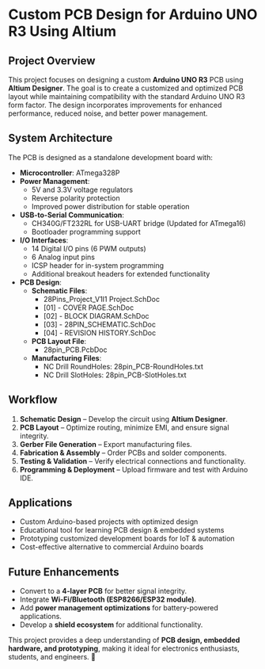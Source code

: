 # Custom PCB Design for Arduino UNO R3 Using Altium

## Project Overview
This project focuses on designing a custom **Arduino UNO R3** PCB using **Altium Designer**. The goal is to create a customized and optimized PCB layout while maintaining compatibility with the standard Arduino UNO R3 form factor. The design incorporates improvements for enhanced performance, reduced noise, and better power management.

## System Architecture
The PCB is designed as a standalone development board with:
- **Microcontroller**: ATmega328P
- **Power Management**:
  - 5V and 3.3V voltage regulators
  - Reverse polarity protection
  - Improved power distribution for stable operation
- **USB-to-Serial Communication**:
  - CH340G/FT232RL for USB-UART bridge (Updated for ATmega16)
  - Bootloader programming support
- **I/O Interfaces**:
  - 14 Digital I/O pins (6 PWM outputs)
  - 6 Analog input pins
  - ICSP header for in-system programming
  - Additional breakout headers for extended functionality
- **PCB Design**:
  - **Schematic Files**:
    - 28Pins_Project_V1I1 Project.SchDoc
    - [01] - COVER PAGE.SchDoc
    - [02] - BLOCK DIAGRAM.SchDoc
    - [03] - 28PIN_SCHEMATIC.SchDoc
    - [04] - REVISION HISTORY.SchDoc
  - **PCB Layout File**:
    - 28pin_PCB.PcbDoc
  - **Manufacturing Files**:
    - NC Drill RoundHoles: 28pin_PCB-RoundHoles.txt
    - NC Drill SlotHoles: 28pin_PCB-SlotHoles.txt

## Workflow
1. **Schematic Design** – Develop the circuit using **Altium Designer**.
2. **PCB Layout** – Optimize routing, minimize EMI, and ensure signal integrity.
3. **Gerber File Generation** – Export manufacturing files.
4. **Fabrication & Assembly** – Order PCBs and solder components.
5. **Testing & Validation** – Verify electrical connections and functionality.
6. **Programming & Deployment** – Upload firmware and test with Arduino IDE.

## Applications
- Custom Arduino-based projects with optimized design
- Educational tool for learning PCB design & embedded systems
- Prototyping customized development boards for IoT & automation
- Cost-effective alternative to commercial Arduino boards

## Future Enhancements
- Convert to a **4-layer PCB** for better signal integrity.
- Integrate **Wi-Fi/Bluetooth (ESP8266/ESP32 module)**.
- Add **power management optimizations** for battery-powered applications.
- Develop a **shield ecosystem** for additional functionality.

This project provides a deep understanding of **PCB design, embedded hardware, and prototyping**, making it ideal for electronics enthusiasts, students, and engineers. 🚀

